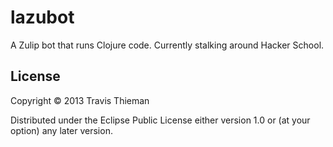 # lazubot

A Zulip bot that runs Clojure code. Currently stalking around Hacker School.

## License

Copyright © 2013 Travis Thieman

Distributed under the Eclipse Public License either version 1.0 or (at
your option) any later version.
